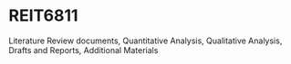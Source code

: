 # REIT6811
Literature Review documents, Quantitative Analysis, Qualitative Analysis, Drafts and Reports, Additional Materials
